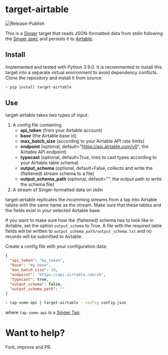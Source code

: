 # target-airtable

![Release-Publish](https://github.com/ednarb29/target-airtable/actions/workflows/automatic-releases.yml/badge.svg)

This is a [Singer](https://singer.io) target that reads JSON-formatted data from stdin
following the [Singer spec](https://github.com/singer-io/getting-started/blob/master/SPEC.md) and
persists it to [Airtable](https://airtable.com/).

## Install

Implemented and tested with Python 3.9.0. It is recommented to install this target into a
separate virtual environment to avoid dependency conflicts. Clone the repository and install
it from source:

```bash
› pip install target-airtable
```

## Use

target-airtable takes two types of input:

1. A config file containing
   - **api_token** (from your Airtable account)
   - **base** (the Airtable base id)
   - **max_batch_size** (according to your Airtable API rate limits)
   - **endpoint** (optional, default="https://api.airtable.com/v0", the Airtable API endpoint)
   - **typecast** (optional, default=True, tries to cast types according to your Airtable table schema)
   - **output_schema** (optional, default=False, collects and write the (flattened) stream schema to a file)
   - **output_schema_path** (optional, default="", the output path to write the schema file)
2. A stream of Singer-formatted data on stdin

target-airtable replicates the incomming streams from a tap into Airtable tables with the same name as the
stream. Make sure that these tables and the fields exist in your selected Airtable base.

If you want to make sure how the (flattened) schema has to look like in Airtable, set the option `output_schema` to
True. A file with the required table fields will be written to `output_schema_path/output_schema.txt` and no
records will be submitted to Airtable.


Create a config file with your configuration data:

```json
{
  "api_token": "my_token",
  "base": "my_base",
  "max_batch_size": 10,
  "endpoint": "https://api.airtable.com/v0",
  "typecast": true,
  "output_schema": false,
  "output_schema_path": ""
}
```
```bash
› tap-some-api | target-airtable --config config.json
```

where `tap-some-api` is a [Singer Tap](https://singer.io).

# Want to help?
Fork, improve and PR.
